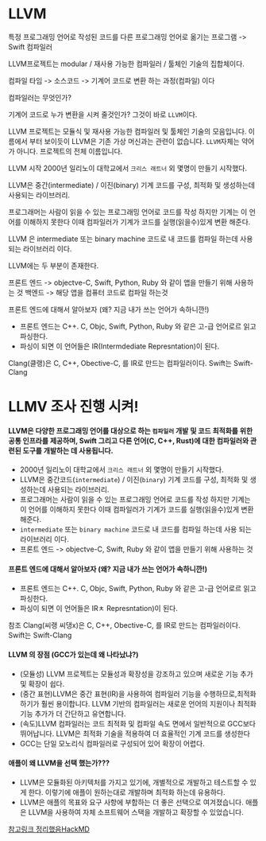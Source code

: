 # LLVM

특정 프로그래밍 언어로 작성된 코드를 다른 프로그래밍 언어로 옮기는 프로그램 -> Swift 컴파일러

LLVM프로젝트는 modular / 재사용 가능한 컴파일러 / 툴체인 기술의 집합체이다.

컴파일 타임 
->  소스코드 -> 기계어 코드로 변환 하는 과정(컴파일) 이다

컴파일러는 무엇인가?

기계어 코드로 누가 변환을 시켜 줄것인가? 
그것이 바로 `LLVM`이다.  

LLVM 프로젝트는 모듈식 및 재사용 가능한 컴파일러 및 툴체인 기술의 모음입니다.
이름에서 부터 보이듯이 LLVM은 기존 가상 머신과는 관련이 없습니다. `LLVM`자체는 약어가 아니다. 프로젝트의 전체 이름입니다.


LLVM 시작
2000년 일리노이 대학교에서 `크리스 래트너` 외 몇명이 만들기 시작했다.

LLVM은 중간(intermediate) / 이진(binary) 기계 코드를 구성, 최적화 및 생성하는데 사용되는 라이브러리.

프로그래머는 사람이 읽을 수 있는 프로그래밍 언어로 코드를 작성 하지만 기계는 이 언어를 이해하지 못한다 이때 컴파일러가 기계가 코드를 실행(읽을수)있게 변환 해준다.

LLVM 은 
intermediate 또는 binary machine 코드로 내 코드를 컴파일 하는데 사용 되는 라이브러리 이다.

LLVM에는 두 부분이 존재한다.

프론트 엔드 -> objectve-C, Swift, Python, Ruby 와 같이 앱을 만들기 위해 사용하는 것
백엔드 -> 해당 앱을 컴퓨터 코드로 컴파일 하는것

프론트 엔드에 대해서 알아보자 (왜? 지금 내가 쓰는 언어가 속하니깐!)
- 프론트 엔드는 C++. C, Objc, Swift, Python, Ruby 와 같은 고-급 언어로르 읽고 파싱한다.
- 파싱이 되면 이 언어들은 IR(Intermdediate Represntation)이 된다.


Clang(클랭)은 C, C++, Obective-C, 를 IR로 만드는 컴파일러이다.
Swift는 Swift-Clang


# LLMV 조사 진행 시켜!

#### LLVM은 다양한 프로그래밍 언어를 대상으로 하는 `컴파일러` 개발 및 코드 최적화를 위한 공통 인프라를 제공하며, Swift 그리고 다른 언어(C, C++, Rust)에 대한 컴파일러와 관련된 도구를 개발하는 데 사용됩니다.
- 2000년 일리노이 대학교에서 `크리스 래트너` 외 몇명이 만들기 시작했다.
- LLVM은 중간코드(`intermediate`) / 이진(`binary`) 기계 코드를 구성, 최적화 및 생성하는데 사용되는 라이브러리.
- 프로그래머는 사람이 읽을 수 있는 프로그래밍 언어로 코드를 작성 하지만 기계는 이 언어를 이해하지 못한다 이때 컴파일러가 기계가 코드를 실행(읽을수)있게 변환 해준다.
- `intermediate` 또는 `binary machine` 코드로 내 코드를 컴파일 하는데 사용 되는 라이브러리 이다.
- 프론트 엔드 -> objectve-C, Swift, Ruby 와 같이 앱을 만들기 위해 사용하는 것

#### 프론트 엔드에 대해서 알아보자 (왜? 지금 내가 쓰는 언어가 속하니깐!)
- 프론트 엔드는 C++. C, Objc, Swift, Python, Ruby 와 같은 고-급 언어로르 읽고 파싱한다.
- 파싱이 되면 이 언어들은 IRㅊ Represntation)이 된다.

참조 
Clang(씨랭 씨댕x)은 C, C++, Obective-C, 를 IR로 만드는 컴파일러이다.
Swift는 Swift-Clang

#### LLVM 의 장점 (GCC가 있는데 왜 나타났냐?)
- (모듈성) LLVM 프로젝트는 모듈성과 확장성을 강조하고 있으며 새로운 기능 추가 및 확장이 쉽다.
- (중간 표현)LLVM은 중간 표현(IR)을 사용하여 컴파일러 기능을 수행하므로,최적화하기가 훨씬 용이합니다. LLVM 기반의 컴파일러는 새로운 언어의 지원이나 최적화 기능 추가가 더 간단하고 유연합니다.
- (속도)LLVM 컴파일러는 코드 최적화 및 컴파일 속도 면에서 일반적으로 GCC보다 뛰어납니다. LLVM은 최적화 기술을 적용하여 더 효율적인 기계 코드를 생성한다
-  GCC는 단일 모노리식 컴파일러로 구성되어 있어 확장이 어렵다.  

#### 애플이 왜 LLVM을 선택 했는가???
- LLVM은 모듈화된 아키텍처를 가지고 있기에, 개별적으로 개발하고 테스트할 수 있게 한다. 이렇기에 애플이 원하는대로 개발하며 최적화 하는데 유용하다.
-  LLVM은 애플의 목표와 요구 사항에 부합하는 더 좋은 선택으로 여겨졌습니다. 애플은 LLVM을 사용하여 자체 소프트웨어 스택을 개발하고 확장할 수 있었습니다.


[참고링크 정리했음HackMD](https://hackmd.io/@__C1vlPwTvKNiBjMX4t4nA/S1MEHQ4y6)
